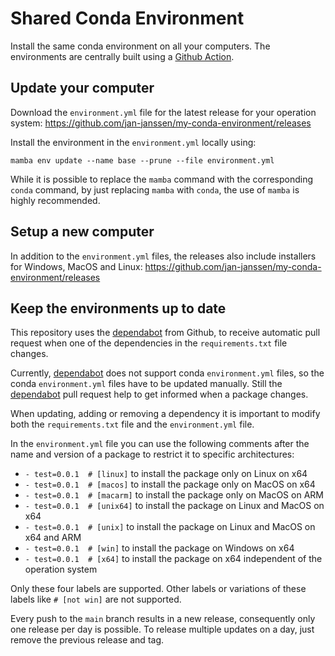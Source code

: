 # Shared Conda Environment
Install the same conda environment on all your computers. The environments are centrally built using a [Github Action](https://docs.github.com/en/actions). 

## Update your computer
Download the `environment.yml` file for the latest release for your operation system:
https://github.com/jan-janssen/my-conda-environment/releases

Install the environment in the `environment.yml` locally using:
```
mamba env update --name base --prune --file environment.yml
```

While it is possible to replace the `mamba` command with the corresponding `conda` command, by just replacing `mamba` with `conda`, the use of `mamba` is highly recommended. 

## Setup a new computer
In addition to the `environment.yml` files, the releases also include installers for Windows, MacOS and Linux:
https://github.com/jan-janssen/my-conda-environment/releases

## Keep the environments up to date
This repository uses the [dependabot](https://github.com/dependabot) from Github, to receive automatic pull request when one of the dependencies in the `requirements.txt` file changes. 

Currently, [dependabot](https://github.com/dependabot) does not support conda `environment.yml` files, so the conda `environment.yml` files have to be updated manually. Still the [dependabot](https://github.com/dependabot) pull request help to get informed when a package changes. 

When updating, adding or removing a dependency it is important to modify both the `requirements.txt` file and the `environment.yml` file. 

In the `environment.yml` file you can use the following comments after the name and version of a package to restrict it to specific architectures: 
* `- test=0.0.1  # [linux]` to install the package only on Linux on x64
* `- test=0.0.1  # [macos]` to install the package only on MacOS on x64
* `- test=0.0.1  # [macarm]` to install the package only on MacOS on ARM 
* `- test=0.0.1  # [unix64]` to install the package on Linux and MacOS on x64
* `- test=0.0.1  # [unix]` to install the package on Linux and MacOS on x64 and ARM
* `- test=0.0.1  # [win]` to install the package on Windows on x64
* `- test=0.0.1  # [x64]` to install the package on x64 independent of the operation system

Only these four labels are supported. Other labels or variations of these labels like `# [not win]` are not supported. 

Every push to the `main` branch results in a new release, consequently only one release per day is possible. To release multiple updates on a day, just remove the previous release and tag. 
